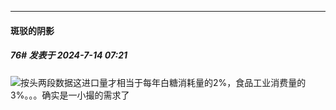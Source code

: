 ﻿
*****

####  斑驳的阴影  
##### 76#       发表于 2024-7-14 07:21

<img src="https://static.saraba1st.com/image/smiley/face2017/009.gif" referrerpolicy="no-referrer">按头两段数据这进口量才相当于每年白糖消耗量的2%，食品工业消费量的3%。。。确实是一小撮的需求了

